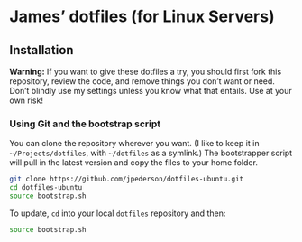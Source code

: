 # James’ dotfiles (for Linux Servers)

## Installation

**Warning:** If you want to give these dotfiles a try, you should first fork this repository, review the code, and remove things you don’t want or need. Don’t blindly use my settings unless you know what that entails. Use at your own risk!

### Using Git and the bootstrap script

You can clone the repository wherever you want. (I like to keep it in `~/Projects/dotfiles`, with `~/dotfiles` as a symlink.) The bootstrapper script will pull in the latest version and copy the files to your home folder.

```bash
git clone https://github.com/jpederson/dotfiles-ubuntu.git
cd dotfiles-ubuntu
source bootstrap.sh
```

To update, `cd` into your local `dotfiles` repository and then:

```bash
source bootstrap.sh
```
